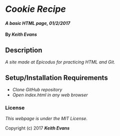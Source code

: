 # _Cookie Recipe_

#### _A basic HTML page, 01/2/2017_

#### By _**Keith Evans**_

## Description

_A site made at Epicodus for practicing HTML and Git._

## Setup/Installation Requirements

* _Clone GitHub repository_
* _Open index.html in any web browser_

### License

*This webpage is under the MIT License.*

Copyright (c) 2017 **_Keith Evans_**
